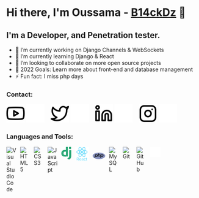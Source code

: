# Hi there, I'm Oussama - [B14ckDz][twitter] 👋 

<!--
**black15/black15** is a ✨ _special_ ✨ repository because its `README.md` (this file) appears on your GitHub profile.

Here are some ideas to get you started:
-->


## I'm a Developer, and Penetration tester.

- 🔭 I’m currently working on Django Channels & WebSockets 
- 🌱 I’m currently learning Django & React
- 👯 I’m looking to collaborate on more open source projects
- 🥅 2022 Goals: Learn more about front-end and database management
- ⚡ Fun fact: I miss php days 


### Contact:

[![website](./img/youtube-light.svg)](https://www.youtube.com/channel/UCcOb-zA_hNerb4UZ8RtO_Yg#gh-light-mode-only)
[![website](./img/youtube-dark.svg)](https://www.youtube.com/channel/UCcOb-zA_hNerb4UZ8RtO_Yg#gh-dark-mode-only)
&nbsp;&nbsp;
[![website](./img/twitter-light.svg)](https://twitter.com/Oussama1337#gh-light-mode-only)
[![website](./img/twitter-dark.svg)](https://twitter.com/Oussama1337#gh-dark-mode-only)
&nbsp;&nbsp;
[![website](./img/linkedin-light.svg)](https://www.linkedin.com/in/oussama-talha-443960237#gh-light-mode-only)
[![website](./img/linkedin-dark.svg)](https://www.linkedin.com/in/oussama-talha-443960237#gh-dark-mode-only)
&nbsp;&nbsp;
[![website](./img/instagram-light.svg)](https://instagram.com/o.u.s.s._.a.m.a#gh-light-mode-only)
[![website](./img/instagram-dark.svg)](https://instagram.com/o.u.s.s._.a.m.a#gh-dark-mode-only)

### Languages and Tools:

<img align="left" alt="Visual Studio Code" width="26px" src="https://cdn.jsdelivr.net/gh/devicons/devicon/icons/vscode/vscode-original.svg" style="padding-right:10px;" />
<img align="left" alt="HTML5" width="26px" src="https://cdn.jsdelivr.net/gh/devicons/devicon/icons/html5/html5-original.svg" style="padding-right:10px;" />
<img align="left" alt="CSS3" width="26px" src="https://cdn.jsdelivr.net/gh/devicons/devicon/icons/css3/css3-original.svg" style="padding-right:10px;" />
<img align="left" alt="JavaScript" width="26px" src="https://cdn.jsdelivr.net/gh/devicons/devicon/icons/javascript/javascript-original.svg" style="padding-right:10px;" />
<img align="left" alt="DJANGO" width="26px" src="./img/django.svg" style="padding-right:10px;" />
<img align="left" src="https://github.com/devicons/devicon/blob/master/icons/react/react-original-wordmark.svg" title="React" alt="React" width="36px" style="padding-right:10px;"/>
<img align="left" alt="DJANGO" width="33px" src="./img/PHP.svg" style="padding-right:10px; padding-top: 15px;" />
<img align="left" alt="MySQL" width="26px" src="https://cdn.jsdelivr.net/gh/devicons/devicon/icons/mysql/mysql-original.svg" style="padding-right:10px;" />
<img align="left" alt="Git" width="26px" src="https://cdn.jsdelivr.net/gh/devicons/devicon/icons/git/git-original.svg" style="padding-right:10px;" />
<img align="left" alt="GitHub" width="26px" src="https://user-images.githubusercontent.com/3369400/139447912-e0f43f33-6d9f-45f8-be46-2df5bbc91289.png" style="padding-right:10px;" />
<img align="left" alt="Terminal" width="26px" src="./img/terminal-dark.svg" />


[website]: https://codeSTACKr.com
[facebook]: http://facebook.com/unknownkid18
[twitter]: https://twitter.com/Oussama1337
[youtube]: https://www.youtube.com/channel/UCcOb-zA_hNerb4UZ8RtO_Yg
[instagram]: https://instagram.com/codeSTACKr
[linkedin]: https://linkedin.com/in/codeSTACKr
